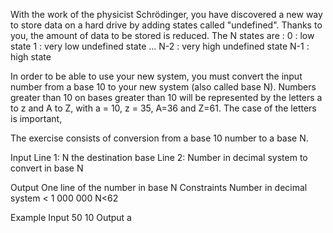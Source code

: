 

With the work of the physicist Schrödinger, you have discovered a new way to store data on a hard drive by adding states called "undefined". Thanks to you, the amount of data to be stored is reduced. The N states are :
0 : low state
1 : very low undefined state
...
N-2 : very high undefined state
N-1 : high state


In order to be able to use your new system, you must convert the input number from a base 10 to your new system (also called base N). Numbers greater than 10 on bases greater than 10 will be represented by the letters a to z and A to Z, with a = 10, z = 35, A=36 and Z=61. The case of the letters is important,

The exercise consists of conversion from a base 10 number to a base N.


Input
Line 1: N the destination base
Line 2: Number in decimal system to convert in base N

Output
One line of the number in base N
Constraints
Number in decimal system < 1 000 000
N<62


Example
Input
50
10
Output
a

